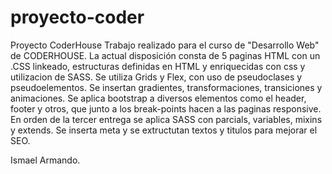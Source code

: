 # proyecto-coder
Proyecto CoderHouse
Trabajo realizado para el curso de "Desarrollo Web" de CODERHOUSE.
La actual disposición consta de 5 paginas HTML con un .CSS linkeado,
estructuras definidas en HTML y enriquecidas con css y utilizacion
de SASS.
Se utiliza Grids y Flex, con uso de pseudoclases y pseudoelementos.
Se insertan gradientes, transformaciones, transiciones y animaciones.
Se aplica bootstrap a diversos elementos como el header, footer y otros,
que junto a los break-points hacen a las paginas responsive.
En orden de la tercer entrega se aplica SASS con parcials, variables, 
mixins y extends. Se inserta meta y se extructutan textos y titulos
para mejorar el SEO.

Ismael Armando.
